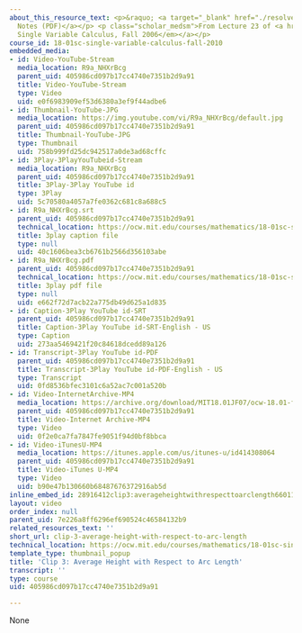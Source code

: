 ```yaml
---
about_this_resource_text: <p>&raquo; <a target="_blank" href="./resolveuid/053b8dbd302e7ac7d59244af973f8af5">Accompanying
  Notes (PDF)</a></p> <p class="scholar_medsm">From Lecture 23 of <a href="http://ocw.mit.edu/courses/mathematics/18-01-single-variable-calculus-fall-2006/video-lectures/"><em>18.01
  Single Variable Calculus, Fall 2006</em></a></p>
course_id: 18-01sc-single-variable-calculus-fall-2010
embedded_media:
- id: Video-YouTube-Stream
  media_location: R9a_NHXrBcg
  parent_uid: 405986cd097b17cc4740e7351b2d9a91
  title: Video-YouTube-Stream
  type: Video
  uid: e0f6983909ef53d6380a3ef9f44adbe6
- id: Thumbnail-YouTube-JPG
  media_location: https://img.youtube.com/vi/R9a_NHXrBcg/default.jpg
  parent_uid: 405986cd097b17cc4740e7351b2d9a91
  title: Thumbnail-YouTube-JPG
  type: Thumbnail
  uid: 758b999fd25dc942517a0de3ad68cffc
- id: 3Play-3PlayYouTubeid-Stream
  media_location: R9a_NHXrBcg
  parent_uid: 405986cd097b17cc4740e7351b2d9a91
  title: 3Play-3Play YouTube id
  type: 3Play
  uid: 5c70580a4057a7fe0362c681c8a688c5
- id: R9a_NHXrBcg.srt
  parent_uid: 405986cd097b17cc4740e7351b2d9a91
  technical_location: https://ocw.mit.edu/courses/mathematics/18-01sc-single-variable-calculus-fall-2010/unit-3-the-definite-integral-and-its-applications/part-c-average-value-probability-and-numerical-integration/session-60-integrals-and-averages/clip-3-average-height-with-respect-to-arc-length/R9a_NHXrBcg.srt
  title: 3play caption file
  type: null
  uid: 40c1606bea3cb6761b2566d356103abe
- id: R9a_NHXrBcg.pdf
  parent_uid: 405986cd097b17cc4740e7351b2d9a91
  technical_location: https://ocw.mit.edu/courses/mathematics/18-01sc-single-variable-calculus-fall-2010/unit-3-the-definite-integral-and-its-applications/part-c-average-value-probability-and-numerical-integration/session-60-integrals-and-averages/clip-3-average-height-with-respect-to-arc-length/R9a_NHXrBcg.pdf
  title: 3play pdf file
  type: null
  uid: e662f72d7acb22a775db49d625a1d835
- id: Caption-3Play YouTube id-SRT
  parent_uid: 405986cd097b17cc4740e7351b2d9a91
  title: Caption-3Play YouTube id-SRT-English - US
  type: Caption
  uid: 273aa5469421f20c84618dcedd89a126
- id: Transcript-3Play YouTube id-PDF
  parent_uid: 405986cd097b17cc4740e7351b2d9a91
  title: Transcript-3Play YouTube id-PDF-English - US
  type: Transcript
  uid: 0fd8536bfec3101c6a52ac7c001a520b
- id: Video-InternetArchive-MP4
  media_location: https://archive.org/download/MIT18.01JF07/ocw-18.01-f07-lec23_300k.mp4
  parent_uid: 405986cd097b17cc4740e7351b2d9a91
  title: Video-Internet Archive-MP4
  type: Video
  uid: 0f2e0ca7fa7847fe9051f94d0bf8bbca
- id: Video-iTunesU-MP4
  media_location: https://itunes.apple.com/us/itunes-u/id414308064
  parent_uid: 405986cd097b17cc4740e7351b2d9a91
  title: Video-iTunes U-MP4
  type: Video
  uid: b90e47b130660b68487676372916ab5d
inline_embed_id: 28916412clip3:averageheightwithrespecttoarclength66011951
layout: video
order_index: null
parent_uid: 7e226a8ff6296ef690524c46584132b9
related_resources_text: ''
short_url: clip-3-average-height-with-respect-to-arc-length
technical_location: https://ocw.mit.edu/courses/mathematics/18-01sc-single-variable-calculus-fall-2010/unit-3-the-definite-integral-and-its-applications/part-c-average-value-probability-and-numerical-integration/session-60-integrals-and-averages/clip-3-average-height-with-respect-to-arc-length
template_type: thumbnail_popup
title: 'Clip 3: Average Height with Respect to Arc Length'
transcript: ''
type: course
uid: 405986cd097b17cc4740e7351b2d9a91

---
```

None